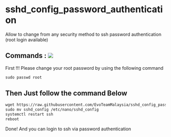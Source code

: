 # sshd_config_password_authentication
Allow to change from any security method to ssh password authentication (root login available)


## Commands : <img src="https://img.shields.io/static/v1?style=for-the-badge&logo=powershell&label=Shell&message=Bash%20Script&color=lightgray">

First !!! Please change your root password by using the following command

  ```html
  sudo passwd root

  ```
  
## Then Just follow the command Below

  ```html
  wget https://raw.githubusercontent.com/EvoTeamMalaysia/sshd_config_password_authentication/main/sshd_config
  sudo mv sshd_config /etc/nano/sshd_config
  systemctl restart ssh
  reboot

  ```
Done! And you can login to ssh via password authentication
